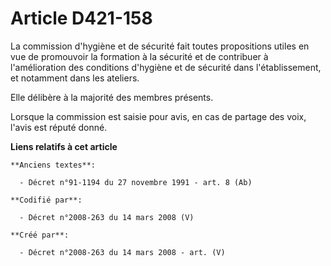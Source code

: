 # Article D421-158

La commission d'hygiène et de sécurité fait toutes propositions utiles en vue de promouvoir la formation à la sécurité et de
contribuer à l'amélioration des conditions d'hygiène et de sécurité dans l'établissement, et notamment dans les ateliers.

Elle délibère à la majorité des membres présents.

Lorsque la commission est saisie pour avis, en cas de partage des voix, l'avis est réputé donné.

**Liens relatifs à cet article**

	**Anciens textes**:

	  - Décret n°91-1194 du 27 novembre 1991 - art. 8 (Ab)

	**Codifié par**:

	  - Décret n°2008-263 du 14 mars 2008 (V)

	**Créé par**:

	  - Décret n°2008-263 du 14 mars 2008 - art. (V)
